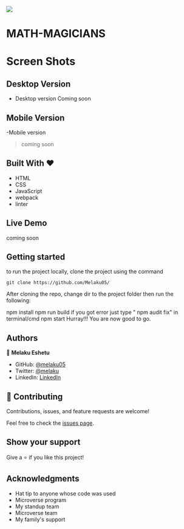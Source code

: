 ![](https://img.shields.io/badge/Microverse-blueviolet)

# MATH-MAGICIANS


# Screen Shots

## Desktop Version

- Desktop version
  Coming soon

## Mobile Version

-Mobile version

> coming soon

## Built With &hearts;

- HTML
- CSS
- JavaScript
- webpack
- linter

## Live Demo

coming soon

## Getting started

to run the project locally, clone the project using the command

`git clone https://github.com/Melaku05/`

After cloning the repo, change dir to the project folder then run the following:

npm install
npm run build
if you got error just type " npm audit fix" in terminal/cmd
npm start
Hurray!!! You are now good to go.

## Authors

👤 **Melaku Eshetu**

- GitHub: [@melaku05](https://github.com/melaku05)
- Twitter: [@melaku](https://twitter.com/melaku05)
- LinkedIn: [LinkedIn](https://www.linkedin.com/in/melaku-eshetu-b34b36223/)

## 🤝 Contributing

Contributions, issues, and feature requests are welcome!

Feel free to check the [issues page](../../issues/).

## Show your support

Give a ⭐️ if you like this project!

## Acknowledgments

- Hat tip to anyone whose code was used
- Microverse program
- My standup team
- Microverse team
- My family's support

